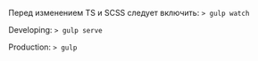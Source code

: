 Перед изменением TS и SCSS следует включить:
```> gulp watch```

Developing:
```> gulp serve```

Production:
```> gulp```
